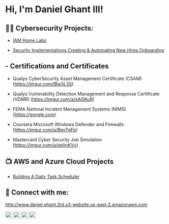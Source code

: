 <h1>Hi, I'm Daniel Ghant III! </h1>

<h2>👨‍💻 Cybersecurity Projects:</h2>

- [IAM Home Labs](https://github.com/DanielGhant3rd/Active-Directory-Lab/tree/main)

- [Security Implementations Creating & Automating New Hires Onboarding](https://github.com/DanielGhant3rd/-1stWeeksofCloudOps)

<h2> - Certifications and Certificates</h2>

- Qualys CyberSecurity Asset Management Certificate (CSAM) (https://imgur.com/IBw5L5S)

- Qualys Vulnerability Detection Management and Response Certificate (VDMR) (https://imgur.com/a/sAi5KuR)
  
- FEMA National Incident Management Systems (NIMS) (https://google.com)

- Coursera Microsoft Windows Defender and Firewalls (https://imgur.com/a/BpvTgFp)

- Mastercard Cyber Security Job Simulation (https://imgur.com/a/qeImKVy)

<h2>📺 AWS and Azure Cloud Projects</h2>

- [Building A Daily Task Scheduler](https://partyrock.aws/u/DanielG26/7rxMYkNtw/Daily-Inspirations%3A-A-Devotional-Journey)


<h2> 🤳 Connect with me:</h2>

http://www.daniel.ghant.3rd.s3-website.us-east-2.amazonaws.com

[<img align="left" alt="JoshMadakor | YouTube" width="22px" src="https://cdn.jsdelivr.net/npm/simple-icons@v3/icons/youtube.svg" />][youtube]
[<img align="left" alt="JoshMadakor | Twitter" width="22px" src="https://cdn.jsdelivr.net/npm/simple-icons@v3/icons/twitter.svg" />][twitter]
[<img align="left" alt="JoshMadakor | LinkedIn" width="22px" src="https://cdn.jsdelivr.net/npm/simple-icons@v3/icons/linkedin.svg" />][linkedin]
[<img align="left" alt="JoshMadakor | Instagram" width="22px" src="https://cdn.jsdelivr.net/npm/simple-icons@v3/icons/instagram.svg" />][instagram]

[twitter]: https://twitter.com/TheFuture_Dg3-
[youtube]: https://www.youtube.com/c/joshmadakor
[instagram]: https://www.instagram.com/__gthree
[linkedin]: https://www.linkedin.com/in/danielghantiii?utm_source=share&utm_campaign=share_via&utm_content=profile&utm_medium=ios_app

<!--
**joshmadakor1/joshmadakor1** is a ✨ _special_ ✨ repository because its `README.md` (this file) appears on your GitHub profile.

Here are some ideas to get you started:

- 🔭 I’m currently working on ...
- 🌱 I’m currently learning ...
- 👯 I’m looking to collaborate on ...
- 🤔 I’m looking for help with ...
- 💬 Ask me about ...
- 📫 How to reach me: ...
- 😄 Pronouns: ...
- ⚡ Fun fact: ...
-->
